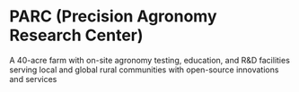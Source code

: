 # PARC (Precision Agronomy Research Center)
A 40-acre farm with on-site agronomy testing, education, and R&amp;D facilities serving local and global rural communities with open-source innovations and services
